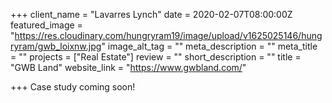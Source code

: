 +++
client_name = "Lavarres Lynch"
date = 2020-02-07T08:00:00Z
featured_image = "https://res.cloudinary.com/hungryram19/image/upload/v1625025146/hungryram/gwb_loixnw.jpg"
image_alt_tag = ""
meta_description = ""
meta_title = ""
projects = ["Real Estate"]
review = ""
short_description = ""
title = "GWB Land"
website_link = "https://www.gwbland.com/"

+++
Case study coming soon!